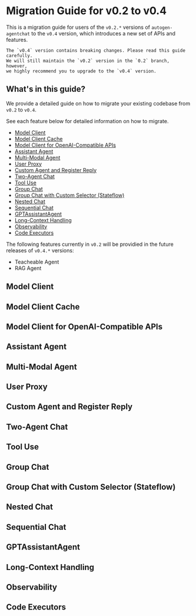# Migration Guide for v0.2 to v0.4

This is a migration guide for users of the `v0.2.*` versions of `autogen-agentchat`
to the `v0.4` version, which introduces a new set of APIs and features.

```{note}
The `v0.4` version contains breaking changes. Please read this guide carefully.
We will still maintain the `v0.2` version in the `0.2` branch, however, 
we highly recommend you to upgrade to the `v0.4` version.
```

## What's in this guide?

We provide a detailed guide on how to migrate your existing codebase from `v0.2` to `v0.4`.

See each feature below for detailed information on how to migrate.

- [Model Client](#model-client)
- [Model Client Cache](#model-client-cache)
- [Model Client for OpenAI-Compatible APIs](#model-client-for-openai-compatible-apis)
- [Assistant Agent](#assistant-agent)
- [Multi-Modal Agent](#multi-modal-agent)
- [User Proxy](#user-proxy)
- [Custom Agent and Register Reply](#custom-agent-and-register-reply)
- [Two-Agent Chat](#two-agent-chat)
- [Tool Use](#tool-use)
- [Group Chat](#group-chat)
- [Group Chat with Custom Selector (Stateflow)](#group-chat-with-custom-selector-stateflow)
- [Nested Chat](#nested-chat)
- [Sequential Chat](#sequential-chat)
- [GPTAssistantAgent](#gptassistantagent)
- [Long-Context Handling](#long-context-handling)
- [Observability](#observability)
- [Code Executors](#code-executors)

The following features currently in `v0.2`
will be providied in the future releases of `v0.4.*` versions:

- Teacheable Agent
- RAG Agent

## Model Client

## Model Client Cache

## Model Client for OpenAI-Compatible APIs

## Assistant Agent

## Multi-Modal Agent

## User Proxy

## Custom Agent and Register Reply

## Two-Agent Chat

## Tool Use

## Group Chat

## Group Chat with Custom Selector (Stateflow)

## Nested Chat

## Sequential Chat

## GPTAssistantAgent

## Long-Context Handling

## Observability

## Code Executors
